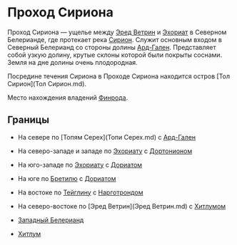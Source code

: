 # Проход Сириона

Проход Сириона — ущелье между [Эред Ветрин](Эред%20Ветрин.md) и
[Эхориат](Эхориат.md) в Северном Белерианде, где протекает река
[Сирион](Реки/Сирион.md). Служит основным входом в Северный Белерианд со стороны
долины [Ард-Гален](Ард-Гален.md). Представляет собой узкую долину, крутые
склоны которой были покрыты соснами. Земля на дне долины очень плодородная.

Посредине течения Сириона в Проходе Сириона находится остров
[Тол Сирион](Тол Сирион.md).

Место нахождения владений [Финрода](Личности/Финрод.md).

## Границы

*   На севере по [Топям Серех](Топи Серех.md) с [Ард-Гален](Ард-Гален.md)
*   На северо-западе и западе по [Эхориату](Эхориат.md) с [Дортонионом](Дортонион.md)
*   На юго-западе по [Эхориату](Эхориат.md) с [Дориатом](Дориат.md)
*   На юге по [Бретилю](Бретиль.md) с [Дориатом](Дориат.md)
*   На востоке по [Тейглину](Реки/Тейглин.md) с [Нарготрондом](Нарготронд.md)
*   На северо-востоке по [Эред Ветрин](Эред Ветрин.md) с [Хитлумом](Хитлум.md)


*   [Западный Белерианд](Западный%20Белерианд.md)
*   [Хитлум](Хитлум.md)
